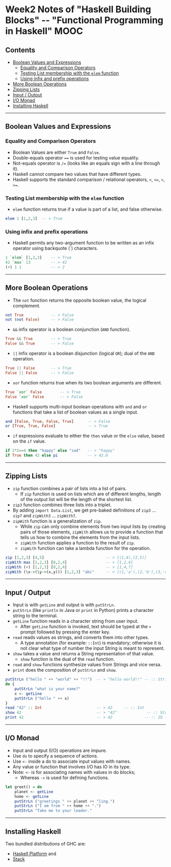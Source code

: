 # Week2 Notes of "Haskell Building Blocks" -- "Functional Programming in Haskell" MOOC

## Contents
* [Boolean Values and Expressions](#boolean-values-and-expressions)
    * [Equality and Comparison Operators](#equality-and-comparison-operators)
    * [Testing List membership with the `elem` function](#testing-list-membership-with-the-elem-function)
    * [Using infix and prefix operations](#using-infix-and-prefix-operations)
* [More Boolean Operations](#more-boolean-operations)
* [Zipping Lists](#zipping-lists)
* [Input / Output](#input--output)
* [I/O Monad](#io-monad)
* [Installing Haskell](#installing-haskell)

------

## Boolean Values and Expressions
### Equality and Comparison Operators
* Boolean Values are either `True` and `False`.
* Double-equals operator `==` is used for testing value equality.
* Not-equals operator is `/=` (looks like an equals sign with a line through it).
* Haskell cannot compare two values that have different types.
* Haskell supports the standard comparison / relational operators, `<`, `<=`, `>`, `>=`.

### Testing List membership with the `elem` function
* `elem` function returns true if a value is part of a list, and false otherwise.

```haskell
elem 1 [1,2,3]  -- > True
```

### Using infix and prefix operations
* Haskell permits any two-argument function to be written as an infix operator using backquote (`) characters.

```haskell
1 `elem` [1,2,3]    -- > True
42 `max` 13         -- > 42
(+) 1 1             -- > 2
```

------

## More Boolean Operations
* The `not` function returns the opposite boolean value, the logical complement.

```haskell
not True            -- > False
not (not False)     -- > False
```
* `&&` infix operator is a boolean conjunction (`AND` function).

```haskell
True && True        -- > True
False && True       -- > False
```

* `||` infix operator is a boolean disjunction (logical `OR`); dual of the `AND` operation.

```haskell
True || False       -- > True
False || False      -- > False
```

* `xor` function returns true when its two boolean arguments are different.

```haskell
True `xor` False        -- > True
False `xor` False       -- > False
```

* Haskell supports multi-input boolean operations with `and` and `or` functions that take a list of boolean values as a single input.

```haskell
and [False, True, False, True]      -- > False
or [True, True, False]              -- > True
```

* `if` expressions evaluate to either the `then` value or the `else` value, based on the `if` value.

```haskell
if 2*2==4 then "happy" else "sad"   -- > "happy"
if True then 42 else pi             -- > 42.0
```

------

## Zipping Lists
* `zip` function combines a pair of lists into a list of pairs.
    * If `zip` function is used on lists which are of different lengths, length of the output list will be the length of the shortest list.
* `zip3` function combines three lists into a triplet.
* By adding `import Data.List`, we get pre-baked definitions of `zip3` ... `zip7` and `zipWith3` ... `zipWith7`.
* `zipWith` function is a generalization of `zip`.
    * While `zip` can only combine elements from two input lists by creating pairs of those elements, `zipWith` allows us to provide a function that tells us how to combine the elements from the input lists.
    * `zipWith` function applies a function to the result of `zip`.
    * `zipWith` function can take a lambda function for the operation.

```haskell
zip [1,2,3] [4,5]                           -- > [(1,4),(2,5)]
zipWith max [1,2,3] [0,2,4]                 -- > [1,2,4]
zipWith (+) [1,2,3] [0,2,4]                 -- > [1,4,7]
zipWith (\x->(\y->(x,y))) [1,2,3] "abc"     -- > [(1,'a'),(2,'b'),(3,'c')]    -- Note: Strings in Haskell are list of characters
```

------

## Input / Output
* Input is with `getLine` and output is with `putStrLn`.
* `putStrLn` (like `println` in Java or `print` in Python) prints a character string to the terminal.
* `getLine` function reads in a character string from user input.
    * After `getLine` function is invoked, text should be typed at the `>` prompt followed by pressing the enter key.
* `read` reads values as strings, and converts them into other types.
    * A type annotation (for example: `::Int`)  is mandatory; otherwise it is not clear what type of number the input String is meant to represent.
* `show` takes a value and returns a String representation of that value.
    * `show` function is the dual of the `read` function.
* `read` and `show` functions synthesize values from Strings and vice versa.
* `print` does the composition of `putStrLn` and `show`.

```haskell
putStrLn ("hello " ++ "world" ++ "!!")  -- > "hello world!!" -- :: String
do {
    putStrLn "what is your name?"
    x <- getLine
    putStrLn ("hello " ++ x)
}
read "42" :: Int                        -- > 42     -- :: Int
show 42                                 -- > "42"             -- :: String
print 42                                -- > 42              -- :: IO ()
```

------

## I/O Monad
* Input and output (I/O) operations are impure.
* Use `do` to specify a sequence of actions.
* Use `<-` inside a do to associate input values with names.
* Any value or function that involves I/O has IO in its type.
* Note: `<-` is for associating names with values in do blocks;
    * Whereas `->` is used for defining functions.

```haskell
let greet() = do
    planet <- getLine
    home <- getLine
    putStrLn ("greetings " ++ planet ++ "ling.")
    putStrLn ("I am from " ++ home ++ ".")
    putStrLn "Take me to your leader."
```

------

## Installing Haskell
Two bundled distributions of GHC are:

* [Haskell Platform](https://www.haskell.org/platform) and
* [Stack](https://docs.haskellstack.org/en/stable/README/)

